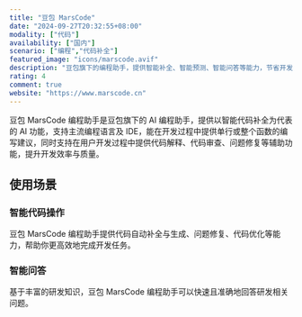```yaml
---
title: "豆包 MarsCode"
date: "2024-09-27T20:32:55+08:00"
modality: ["代码"]
availability: ["国内"]
scenario: ["编程","代码补全"]
featured_image: "icons/marscode.avif"
description: "豆包旗下的编程助手，提供智能补全、智能预测、智能问答等能力，节省开发时间，释放脑海中的创造力"
rating: 4
comment: true
website: "https://www.marscode.cn"
---
```


豆包 MarsCode 编程助手是豆包旗下的 AI 编程助手，提供以智能代码补全为代表的 AI 功能，支持主流编程语言及 IDE，能在开发过程中提供单行或整个函数的编写建议，同时支持在用户开发过程中提供代码解释、代码审查、问题修复等辅助功能，提升开发效率与质量。​

## 使用场景​
### 智能代码操作​

豆包 MarsCode 编程助手提供代码自动补全与生成、问题修复、代码优化等能力，帮助你更高效地完成开发任务。​

### 智能问答​
基于丰富的研发知识，豆包 MarsCode 编程助手可以快速且准确地回答研发相关问题。
